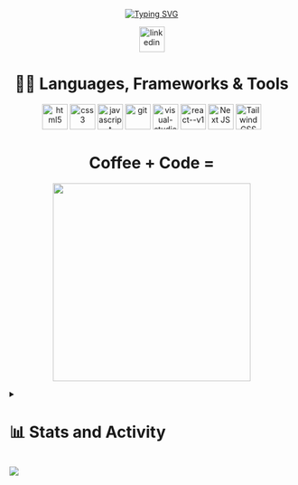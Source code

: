 <p align="center">
  <!-- Typing SVG by DenverCoder1 - https://github.com/DenverCoder1/readme-typing-svg -->
  <a href="https://git.io/typing-svg"><img src="https://readme-typing-svg.demolab.com?font=Ubuntu&weight=700&size=28&duration=4000&pause=1000&color=188EF7&background=FFFFFF00&center=true&vCenter=true&random=false&width=435&lines=Hi%20I'm%20Terry;Self-Taught%20Software%20Developer;Dad%20by%20Day;Coding%20by%20Night;Always%20Learning%20New%20Things" alt="Typing SVG"/></a>
</p>

<!-- Social icons section -->
<p align="center">
  <a href="https://www.linkedin.com/in/terry-www/"><img width="45" height="45" src="https://cdn.jsdelivr.net/gh/devicons/devicon@latest/icons/linkedin/linkedin-original.svg" alt="linkedin"/></a>
</p>

<h1 align="center">
  <strong>👨‍💻 Languages, Frameworks & Tools</strong>
</h1>

<p align="center">
    <!-- Most of these icons are from devicon.dev. Credits go to them and icons8! -->
    <a href="https://devicon.dev/"><img width="45" height="45" src="https://cdn.jsdelivr.net/gh/devicons/devicon@latest/icons/html5/html5-original.svg" alt="html5"/></a>
    <a href="https://devicon.dev/"><img width="45" height="45" src="https://cdn.jsdelivr.net/gh/devicons/devicon@latest/icons/css3/css3-original.svg" alt="css3"/></a>
    <a href="https://devicon.dev/"><img width="45" height="45" src="https://cdn.jsdelivr.net/gh/devicons/devicon@latest/icons/javascript/javascript-original.svg" alt="javascript"/></a>
    <a href="https://devicon.dev/"><img width="45" height="45" src="https://cdn.jsdelivr.net/gh/devicons/devicon@latest/icons/git/git-original.svg" alt="git"/></a>
    <a href="https://devicon.dev/"><img width="45" height="45" src="https://cdn.jsdelivr.net/gh/devicons/devicon@latest/icons/vscode/vscode-original.svg" alt="visual-studio-code-2019"/></a>
    <a href="https://devicon.dev/"><img width="45" height="45" src="https://cdn.jsdelivr.net/gh/devicons/devicon@latest/icons/react/react-original.svg" alt="react--v1"/></a>
    <a href="https://devicon.dev/"><img width="45" height="45" src="https://cdn.jsdelivr.net/gh/devicons/devicon@latest/icons/nextjs/nextjs-original.svg" alt="Next JS" /></a>
    <a href="https://devicon.dev/"><img width="45" height="45" src="https://cdn.jsdelivr.net/gh/devicons/devicon@latest/icons/tailwindcss/tailwindcss-original.svg" alt="Tailwind CSS" /></a>
</p>

<h1 align="center">Coffee + Code =</h1>
<p align="center">
  <a href="https://keepcalmandprogram.tumblr.com/post/77289964676/this-is-me-coding-on-a-caffeine-high"><img width="350" src="https://64.media.tumblr.com/7716ef547264521e476a067b1c8d2717/tumblr_n1b2c3Xl171st1te9o1_500.gifv" /></a>
</p>

<details> 
  <summary>
    <h1>
      📊 Stats and Activity
    </h1>
  </summary>

  <h2>
    🔥 Streak Stats
  </h2>

  <!-- GitHub Readme Streak Stats - https://github.com/DenverCoder1/github-readme-streak-stats -->
  <p>
    <a href="https://github.com/DenverCoder1/github-readme-streak-stats">
      <!-- Use https://streak-stats.demolab.com or self-host with your own Vercel app - visit https://git.io/streak-stats for instructions -->
      <a href="https://git.io/streak-stats"><img src="https://streak-stats.demolab.com?user=TTibbs&background=1F222E&ring=32A1FB&sideNums=FFFFFF&currStreakNum=FFFFFF&currStreakLabel=FFFFFF&sideLabels=FFFFFF&dates=EBE1E1&hide_border=true" alt="GitHub Streak" /></a>
    </a>
    <p>🔥 Get streak stats for your profile at <a href="https://git.io/streak-stats">git.io/streak-stats</a></p>
  </p>

  <h3>
    💻 GitHub Profile Stats
  </h3>

  <!-- https://github.com/anuraghazra/github-readme-stats -->

  <a href="https://github.com/anuraghazra/github-readme-stats"><img alt="TTibbs' Github Stats" src="https://denvercoder1-github-readme-stats.vercel.app/api/?username=TTibbs&show_icons=true&include_all_commits=true&count_private=true&theme=react&hide_border=true&bg_color=1F222E&title_color=32A1FB&icon_color=32A1FB" height="192px"/></a>
  <a href="https://github.com/anuraghazra/github-readme-stats"><img alt="TTibbs' Top Languages" src="https://denvercoder1-github-readme-stats.vercel.app/api/top-langs/?username=TTibbs&langs_count=8&layout=compact&theme=react&hide_border=true&bg_color=1F222E&title_color=32A1FB&icon_color=32A1FB&hide=Jupyter%20Notebook,Roff" height="192px"/></a>
  <br/>

  <p>Note: Top languages is only a metric of the languages that my public code consists of and doesn't reflect experience or skill level.</p>
  
  <!-- https://github.com/ashutosh00710/github-readme-activity-graph -->

  <a href="https://github.com/ashutosh00710/github-readme-activity-graph"><img alt="TTibbs's Activity Graph" src="https://github-readme-activity-graph.vercel.app/graph/?username=TTibbs&bg_color=1F222E&color=32A1FB&line=32A1FB&point=FFFFFF&hide_border=true" /></a>

</details>

![](https://komarev.com/ghpvc/?username=TTibbs&abbreviated=true&color=0097e3)

